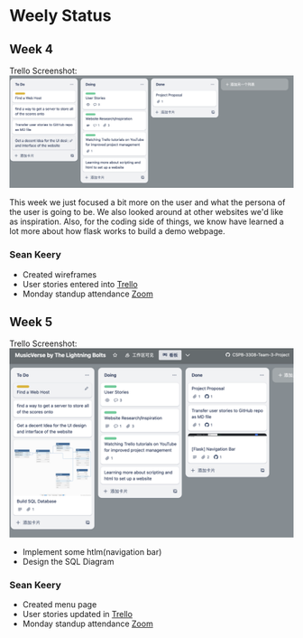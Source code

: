 # Weely Status

## Week 4

Trello Screenshot:
![](img/Trello_2023-07-04_10-16-38.png)

This week we just focused a bit more on the user and what the persona of the user is going to be. We also looked around at other websites we'd like as inspiration. Also, for the coding side of things, we know have learned a lot more about how flask works to build a demo webpage.

### Sean Keery

- Created wireframes
- User stories entered into [Trello](https://trello.com/b/Oz0v3nr9/musicverse-by-the-lightning-bolts)
- Monday standup attendance [Zoom](https://Dell.zoom.us/j/9581483425?pwd=RUtyYVhQbXVpN1ZhT3BadzR0UWhRdz09)

## Week 5
Trello Screenshot:
![](img/Trello_2023-07-14_08-08-17.png)

* Implement some htlm(navigation bar)
* Design the SQL Diagram

### Sean Keery

- Created menu page
- User stories updated in [Trello](https://trello.com/b/Oz0v3nr9/musicverse-by-the-lightning-bolts)
- Monday standup attendance [Zoom](https://Dell.zoom.us/j/9581483425?pwd=RUtyYVhQbXVpN1ZhT3BadzR0UWhRdz09)
  
